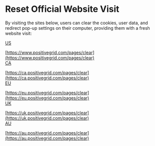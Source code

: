 # Reset Official Website Visit

By visiting the sites below, users can clear the cookies, user data, and redirect pop-up settings on their computer, providing them with a fresh website visit:

[US](https://www.positivegrid.com/pages/clear) 

[https://www.positivegrid.com/pages/clear](https://www.positivegrid.com/pages/clear) 
<br>
[CA](https://ca.positivegrid.com/pages/clear)
 
[https://ca.positivegrid.com/pages/clear](https://ca.positivegrid.com/pages/clear) 
<br>
[EU](https://eu.positivegrid.com/pages/clear)
 
[https://eu.positivegrid.com/pages/clear](https://eu.positivegrid.com/pages/clear) 
<br>
[UK](https://uk.positivegrid.com/pages/clear)
 
[https://uk.positivegrid.com/pages/clear](https://uk.positivegrid.com/pages/clear) 
<br>
[AU](https://au.positivegrid.com/pages/clear)

[https://au.positivegrid.com/pages/clear](https://au.positivegrid.com/pages/clear) 
